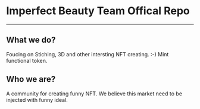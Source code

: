 # Imperfect Beauty Team Offical Repo
---
## What we do?
Foucing on Stiching, 3D and other intersting NFT creating. :-)
Mint functional token.

## Who we are?
A community for creating funny NFT. We believe this market need to be injected with funny ideal.